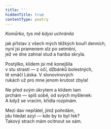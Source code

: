 ```yaml
---
title: ''
hiddenTitle: true
contentType: poetry
---
```


<section>

_Komůrko, tys mě kdysi uchránila_

jak přístav z všech mých těžkých bouří denních,  
nyní jsi pramenem slz po setmění,  
jež ve dne zahnal stud a hanba skryla.

</section>

<section>

Postýlko, klidem jsi mě konejšila  
v stu strastí — z očí, džbánků bolestných,  
tě smáčí Láska. V slonovinových  
rukách už pro mne jenom krutost zbyla!

</section>

<section>

Ne před svým úkrytem a klidem tam  
prchám — spíš sobě, od svých myšlenek:  
A když se vracím, křídla rozpínám.

</section>

<section>

Mezi dav nepřátel, jímž pohrdám,  
jdu hledat azyl — kdo by to byl řek?  
Takový strach mám ocitnout se sám.

</section>
